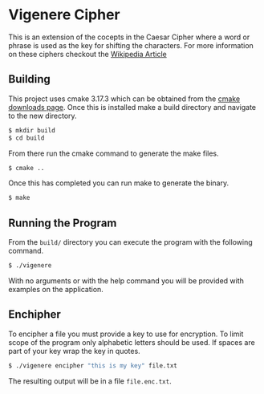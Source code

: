 # Vigenere Cipher

This is an extension of the cocepts in the Caesar Cipher where a word or phrase is used as the
key for shifting the characters. For more information on these ciphers checkout the
[Wikipedia Article](https://en.wikipedia.org/wiki/Vigen%C3%A8re_cipher)

## Building

This project uses cmake 3.17.3 which can be obtained from the [cmake downloads page](https://cmake.org/download/).
Once this is installed make a build directory and navigate to the new directory.

```sh
$ mkdir build
$ cd build
```

From there run the cmake command to generate the make files.

```sh
$ cmake ..
```

Once this has completed you can run make to generate the binary.

```sh
$ make
```

## Running the Program

From the `build/` directory you can execute the program with the following command.

```sh
$ ./vigenere
```

With no arguments or with the help command you will be provided with examples on the application.

## Enchipher

To encipher a file you must provide a key to use for encryption. To limit scope of the program
only alphabetic letters should be used. If spaces are part of your key wrap the key in quotes.

```sh
$ ./vigenere encipher "this is my key" file.txt
```

The resulting output will be in a file `file.enc.txt`.
